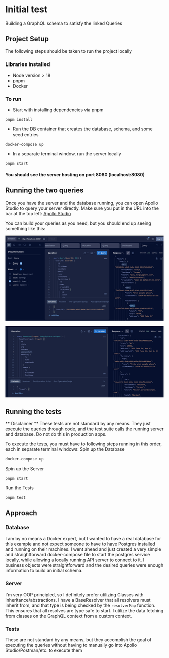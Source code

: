 # Initial test
Building a GraphQL schema to satisfy the linked Queries

## Project Setup
The following steps should be taken to run the project locally

### Libraries installed
- Node version > 18
- pnpm
- Docker

### To run
- Start with installing dependencies via pnpm
```
pnpm install
```
- Run the DB container that creates the database, schema, and some seed entries
```
docker-compose up
```
- In a separate terminal window, run the server locally
```
pnpm start
```

#### You should see the server hosting on port 8080 (localhost:8080)

## Running the two queries

Once you have the server and the database running, you can open Apollo Studio to query your server directly. Make sure you put in the URL into the bar at the top left: [Apollo Studio](https://studio.apollographql.com/sandbox/explorer)

You can build your queries as you need, but you should end up seeing something like this:

![First Query](doc/first_query.png "User and Facilities Query")

![Second Query](doc/second_query.png "UUsers by location Query")

## Running the tests
** Disclaimer ** These tests are not standard by any means. They just execute the queries through code, and the test suite calls the running server and database. Do not do this in production apps.

To execute the tests, you must have to following steps running in this order, each in separate terminal windows:
Spin up the Database
```
docker-compose up
```
Spin up the Server
```
pnpm start
```
Run the Tests
```
pnpm test
```

## Approach

### Database
I am by no means a Docker expert, but I wanted to have a real database for this example and not expect someone to have to have Postgres installed and running on their machines. I went ahead and just created a very simple and straightforward docker-compose file to start the postgres service locally, while allowing a locally running API server to connect to it. I business objects were straightforward and the desired queries were enough information to build an initial schema.

### Server
I'm very OOP principled, so I definitely prefer utilizing Classes with inheritance/abstractions. I have a BaseResolver that all resolvers must inherit from, and that type is being checked by the `resolverMap` function. This ensures that all resolves are type safe to start. I utilize the data fetching from classes on the GraphQL context from a custom context.

### Tests
These are not standard by any means, but they accomplish the goal of executing the queries without having to manually 
go into Apollo Studio/Postman/etc. to execute them
